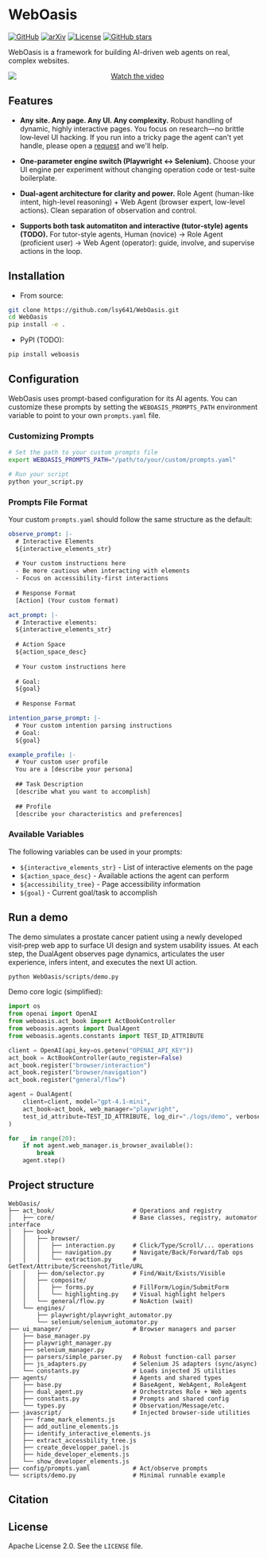 # WebOasis

[![GitHub](https://img.shields.io/badge/GitHub-WebOasis-181717?logo=github)](https://github.com/lsy641/WebOasis)
[![arXiv](https://img.shields.io/badge/arXiv-coming%20soon-b31b1b.svg)](https://arxiv.org/abs/0000.00000)
[![License](https://img.shields.io/badge/License-Apache%202.0-blue.svg)](https://github.com/lsy641/WebOasis/blob/main/LICENSE)
[![GitHub stars](https://img.shields.io/badge/GitHub-stars%20WebOasis?style=social)](https://github.com/lsy641/WebOasis/stargazers)

WebOasis is a framework for building AI-driven web agents on real, complex websites. 



<p align="center">
  <a href="https://lsy641.github.io/WebOasis/demo_video.html">
    <img src="https://img.youtube.com/vi/UgjgfZAmVJ0/maxresdefault.jpg" alt="Watch the video" style="max-width:100%;height:auto;display:block;">
  </a>
</p>




## Features
- **Any site. Any page. Any UI. Any complexity.** 
Robust handling of dynamic, highly interactive pages. You focus on research—no brittle low‑level UI hacking. If you run into a tricky page the agent can't yet handle, please open a [request](https://github.com/lsy641/WebOasis/issues/new) and we'll help.

- **One-parameter engine switch (Playwright ↔ Selenium).** 
Choose your UI engine per experiment without changing operation code or test-suite boilerplate.

- **Dual-agent architecture for clarity and power.** 
Role Agent (human-like intent, high-level reasoning) + Web Agent (browser expert, low-level actions). Clean separation of observation and control.

- **Supports both task automatiton and interactive (tutor‑style) agents (TODO).** 
For tutor-style agents, Human (novice) → Role Agent (proficient user) → Web Agent (operator): guide, involve, and supervise actions in the loop.

## Installation

- From source:
```bash
git clone https://github.com/lsy641/WebOasis.git
cd WebOasis
pip install -e .
```

- PyPI (TODO):
```bash
pip install weboasis
```

## Configuration

WebOasis uses prompt-based configuration for its AI agents. You can customize these prompts by setting the `WEBOASIS_PROMPTS_PATH` environment variable to point to your own `prompts.yaml` file.

### Customizing Prompts

```bash
# Set the path to your custom prompts file
export WEBOASIS_PROMPTS_PATH="/path/to/your/custom/prompts.yaml"

# Run your script
python your_script.py
```

### Prompts File Format

Your custom `prompts.yaml` should follow the same structure as the default:

```yaml
observe_prompt: |-
  # Interactive Elements
  ${interactive_elements_str}
  
  # Your custom instructions here
  - Be more cautious when interacting with elements
  - Focus on accessibility-first interactions
  
  # Response Format
  [Action] (Your custom format)

act_prompt: |-
  # Interactive elements:
  ${interactive_elements_str}
  
  # Action Space
  ${action_space_desc}
  
  # Your custom instructions here
  
  # Goal:
  ${goal}
  
  # Response Format

intention_parse_prompt: |-
  # Your custom intention parsing instructions
  # Goal:
  ${goal}

example_profile: |-
  # Your custom user profile
  You are a [describe your persona]
  
  ## Task Description
  [describe what you want to accomplish]
  
  ## Profile
  [describe your characteristics and preferences]
```

### Available Variables

The following variables can be used in your prompts:
- `${interactive_elements_str}` - List of interactive elements on the page
- `${action_space_desc}` - Available actions the agent can perform
- `${accessibility_tree}` - Page accessibility information
- `${goal}` - Current goal/task to accomplish

## Run a demo

The demo simulates a prostate cancer patient using a newly developed visit‑prep web app to surface UI design and system usability issues. At each step, the DualAgent observes page dynamics, articulates the user experience, infers intent, and executes the next UI action.

```bash
python WebOasis/scripts/demo.py
```

Demo core logic (simplified):
```python
import os
from openai import OpenAI
from weboasis.act_book import ActBookController
from weboasis.agents import DualAgent
from weboasis.agents.constants import TEST_ID_ATTRIBUTE

client = OpenAI(api_key=os.getenv("OPENAI_API_KEY"))
act_book = ActBookController(auto_register=False)
act_book.register("browser/interaction")
act_book.register("browser/navigation")
act_book.register("general/flow")

agent = DualAgent(
    client=client, model="gpt-4.1-mini",
    act_book=act_book, web_manager="playwright",
    test_id_attribute=TEST_ID_ATTRIBUTE, log_dir="./logs/demo", verbose=True,
)

for _ in range(20):
    if not agent.web_manager.is_browser_available():
        break
    agent.step()
```

## Project structure

```
WebOasis/
├── act_book/                      # Operations and registry
│   ├── core/                      # Base classes, registry, automator interface
│   ├── book/
│   │   ├── browser/
│   │   │   ├── interaction.py     # Click/Type/Scroll/... operations
│   │   │   ├── navigation.py      # Navigate/Back/Forward/Tab ops
│   │   │   └── extraction.py      # GetText/Attribute/Screenshot/Title/URL
│   │   ├── dom/selector.py        # Find/Wait/Exists/Visible
│   │   ├── composite/
│   │   │   ├── forms.py           # FillForm/Login/SubmitForm
│   │   │   └── highlighting.py    # Visual highlight helpers
│   │   └── general/flow.py        # NoAction (wait)
│   └── engines/
│       ├── playwright/playwright_automator.py
│       └── selenium/selenium_automator.py
├── ui_manager/                    # Browser managers and parser
│   ├── base_manager.py
│   ├── playwright_manager.py
│   ├── selenium_manager.py
│   ├── parsers/simple_parser.py   # Robust function-call parser
│   ├── js_adapters.py             # Selenium JS adapters (sync/async)
│   └── constants.py               # Loads injected JS utilities
├── agents/                        # Agents and shared types
│   ├── base.py                    # BaseAgent, WebAgent, RoleAgent
│   ├── dual_agent.py              # Orchestrates Role + Web agents
│   ├── constants.py               # Prompts and shared config
│   └── types.py                   # Observation/Message/etc.
├── javascript/                    # Injected browser-side utilities
│   ├── frame_mark_elements.js
│   ├── add_outline_elements.js
│   ├── identify_interactive_elements.js
│   ├── extract_accessbility_tree.js
│   ├── create_developper_panel.js
│   ├── hide_developer_elements.js
│   └── show_developer_elements.js
├── config/prompts.yaml            # Act/observe prompts
└── scripts/demo.py                # Minimal runnable example
```

## Citation


## License

Apache License 2.0. See the `LICENSE` file.

